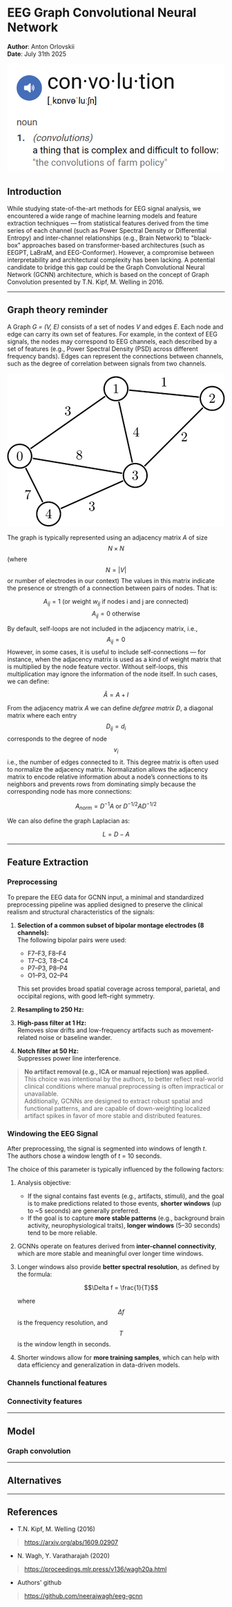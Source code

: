 # EEG Graph Convolutional Neural Network

**Author**: Anton Orlovskii  
**Date**: July 31th 2025

![Convolution?](articles/images/convolution_fun_definition.png)

## Introduction
While studying state-of-the-art methods for EEG signal analysis, we encountered a wide range of machine learning models and feature extraction techniques — from statistical features derived from the time series of each channel (such as Power Spectral Density or Differential Entropy) and inter-channel relationships (e.g., Brain Network) to "black-box" approaches based on transformer-based architectures (such as EEGPT, LaBraM, and EEG-Conformer). However, a compromise between interpretability and architectural complexity has been lacking. A potential candidate to bridge this gap could be the Graph Convolutional Neural Network (GCNN) architecture, which is based on the concept of Graph Convolution presented by T.N. Kipf, M. Welling in 2016.

---

## Graph theory reminder
A Graph *G = (V, E)* consists of a set of nodes *V* and edges *E*.
Each node and edge can carry its own set of features.
For example, in the context of EEG signals, the nodes may correspond to EEG channels, each described by a set of features (e.g., Power Spectral Density (PSD) across different frequency bands).
Edges can represent the connections between channels, such as the degree of correlation between signals from two channels.

![Example of a graph](articles/images/graph_example.png)

The graph is typically represented using an adjacency matrix *A* of size $$N \times N$$ (where $$N = |V|$$ or number of electrodes in our context)
The values in this matrix indicate the presence or strength of a connection between pairs of nodes. That is:

$$
A_{ij} = 1 \text{ (or weight } w_{ij} \text{ if nodes i and j are connected)}
$$
$$
A_{ij} = 0 \text{ otherwise}
$$

By default, self-loops are not included in the adjacency matrix, i.e., $$A_{ij} = 0$$
However, in some cases, it is useful to include self-connections — for instance, when the adjacency matrix is used as a kind of weight matrix that is multiplied by the node feature vector.
Without self-loops, this multiplication may ignore the information of the node itself. In such cases, we can define:

$$
\hat{A} = A + I
$$

From the adjacency matrix *A* we can define *defgree matrix D*, a diagonal matrix where each entry $$D_{ij}=d_{i}$$ corresponds to the degree of node $$v_{i}$$ i.e., the number of edges connected to it.
This degree matrix is often used to normalize the adjacency matrix.
Normalization allows the adjacency matrix to encode relative information about a node’s connections to its neighbors and prevents rows from dominating simply because the corresponding node has more connections:

$$
A_{norm} = D^{-1}A \text{ or } D^{-1/2}AD^{-1/2}
$$

We can also define the graph Laplacian as:

$$
L = D - A
$$

---

## Feature Extraction

### Preprocessing
To prepare the EEG data for GCNN input, a minimal and standardized preprocessing pipeline was applied designed to preserve the clinical realism and structural characteristics of the signals:

1. **Selection of a common subset of bipolar montage electrodes (8 channels):**  
   The following bipolar pairs were used:  
   - F7–F3, F8–F4  
   - T7–C3, T8–C4  
   - P7–P3, P8–P4  
   - O1–P3, O2–P4
     
   This set provides broad spatial coverage across temporal, parietal, and occipital regions, with good left–right symmetry.

2. **Resampling to 250 Hz:**  

3. **High-pass filter at 1 Hz:**  
   Removes slow drifts and low-frequency artifacts such as movement-related noise or baseline wander.

4. **Notch filter at 50 Hz:**  
   Suppresses power line interference.

> **No artifact removal (e.g., ICA or manual rejection) was applied.**  
> This choice was intentional by the authors, to better reflect real-world clinical conditions where manual preprocessing is often impractical or unavailable.  
> Additionally, GCNNs are designed to extract robust spatial and functional patterns, and are capable of down-weighting localized artifact spikes in favor of more stable and distributed features.

### Windowing the EEG Signal

After preprocessing, the signal is segmented into windows of length *t*.  
The authors chose a window length of *t* = 10 seconds.

The choice of this parameter is typically influenced by the following factors:

1. Analysis objective:
   - If the signal contains fast events (e.g., artifacts, stimuli), and the goal is to make predictions related to those events, **shorter windows** (up to ~5 seconds) are generally preferred.
   - If the goal is to capture **more stable patterns** (e.g., background brain activity, neurophysiological traits), **longer windows** (5–30 seconds) tend to be more reliable.
2. GCNNs operate on features derived from **inter-channel connectivity**, which are more stable and meaningful over longer time windows.
3. Longer windows also provide **better spectral resolution**, as defined by the formula:

     $$\Delta f = \frac{1}{T}$$

     where $$\Delta f$$ is the frequency resolution, and $$T$$ is the window length in seconds.

4. Shorter windows allow for **more training samples**, which can help with data efficiency and generalization in data-driven models.


### Channels functional features


### Connectivity features


---

## Model

### Graph convolution


---

## Alternatives


---

## References

- T.N. Kipf, M. Welling (2016)
> https://arxiv.org/abs/1609.02907
- N. Wagh, Y. Varatharajah (2020)
> https://proceedings.mlr.press/v136/wagh20a.html
- Authors' github
> https://github.com/neerajwagh/eeg-gcnn 

